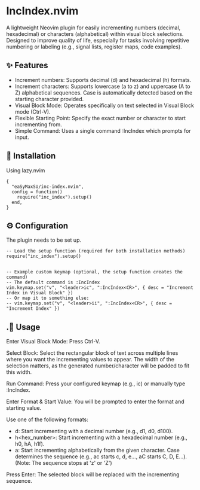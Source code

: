 # IncIndex.nvim

A lightweight Neovim plugin for easily incrementing numbers (decimal, hexadecimal) or characters (alphabetical) within visual block selections. Designed to improve quality of life, especially for tasks involving repetitive numbering or labeling (e.g., signal lists, register maps, code examples).

## ✨ Features
- Increment numbers: Supports decimal (d) and hexadecimal (h) formats.
- Increment characters: Supports lowercase (a to z) and uppercase (A to Z) alphabetical sequences. Case is automatically detected based on the starting character provided.
- Visual Block Mode: Operates specifically on text selected in Visual Block mode (Ctrl-V).
- Flexible Starting Point: Specify the exact number or character to start incrementing from.
- Simple Command: Uses a single command :IncIndex which prompts for input.

## 💾 Installation
Using lazy.nvim
```
{
  "eaSyMaxSU/inc-index.nvim",
  config = function()
    require("inc_index").setup()
  end,
}
```

## ⚙️ Configuration
The plugin needs to be set up.
```
-- Load the setup function (required for both installation methods)
require("inc_index").setup()


-- Example custom keymap (optional, the setup function creates the command)
-- The default command is :IncIndex
vim.keymap.set("v", "<leader>ic", ":IncIndex<CR>", { desc = "Increment Index in Visual Block" })
-- Or map it to something else:
-- vim.keymap.set("v", "<leader>ii", ":IncIndex<CR>", { desc = "Increment Index" })
```

## .🚀 Usage
Enter Visual Block Mode: Press Ctrl-V.

Select Block: Select the rectangular block of text across multiple lines where you want the incrementing values to appear. The width of the selection matters, as the generated number/character will be padded to fit this width.

Run Command: Press your configured keymap (e.g., <leader>ic) or manually type :IncIndex<CR>.

Enter Format & Start Value: You will be prompted to enter the format and starting value.

Use one of the following formats:
- d<number>: Start incrementing with a decimal number (e.g., d1, d0, d100).
- h<hex_number>: Start incrementing with a hexadecimal number (e.g., h0, hA, h1f).
- a<character>: Start incrementing alphabetically from the given character. Case determines the sequence (e.g., ac starts c, d, e..., aC starts C, D, E...). (Note: The sequence stops at 'z' or 'Z')

Press Enter: The selected block will be replaced with the incrementing sequence.

